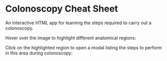 # Colonoscopy Cheat Sheet

An interactive HTML app for learning the steps required to carry out a colonoscopy.

Hover over the image to highlight different anatomical regions:

Click on the highlighted region to open a modal listing the steps to perform in this area during colonoscopy:
